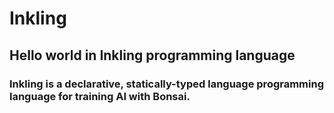 # Inkling
## Hello world in Inkling programming language

### Inkling is a declarative, statically-typed language programming language for training AI with Bonsai.